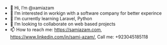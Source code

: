 - 👋 Hi, I’m @xamiazam
- 👀 I’m interested in workign with a software company for better experince 
- 🌱 I’m currently learning Laravel, Python 
- 💞️ I’m looking to collaborate on web based projects
- 📫 How to reach me: https://samiazam.com, https://www.linkedin.com/in/sami-azam/, Call me: +923045185118

<!---
xamiazam/xamiazam is a ✨ special ✨ repository because its `README.md` (this file) appears on your GitHub profile.
You can click the Preview link to take a look at your changes.
--->
